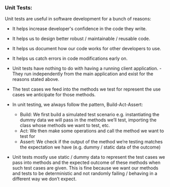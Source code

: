 ### Unit Tests:

Unit tests are useful in software development for a bunch of reasons:
- It helps increase developer's confidence in the code they write.
- It helps us to design better robust / maintainable / reusable code.
- It helps us document how our code works for other developers to use.
- It helps us catch errors in code modifications early on.

- Unit tests have nothing to do with having a running client application. - They run independently from the main application and exist for the reasons stated above. 
- The test cases we feed into the methods we test for
represent the use cases we anticipate for those methods.
  
- In unit testing, we always follow the pattern, Build-Act-Assert:
  - Build: We first build a simulated test scenario e.g. instantiating the
dummy data we will pass in the methods we’ll test, importing the class
whose methods we want to test, etc.
  - Act: We then make some operations and call the method we want to test
for
  - Assert: We check if the output of the method we’re testing matches the
expectation we have (e.g. dummy / static data of the outcome)

- Unit tests mostly use static / dummy data to represent the test cases we pass
into methods and the expected outcome of these methods when such test
cases are given. This is fine because we want our methods and tests to be
deterministic and not randomly failing / behaving in a different way we don’t
expect.